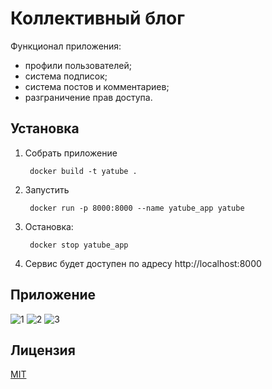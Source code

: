 # Коллективный блог

Функционал приложения:
- профили пользователей;
- система подписок;
- система постов и комментариев;
- разграничение прав доступа.

## Установка

1. Собрать приложение

        docker build -t yatube .

2. Запустить

        docker run -p 8000:8000 --name yatube_app yatube

3. Остановка:

        docker stop yatube_app

4. Сервис будет доступен по адресу http://localhost:8000

## Приложение

![1](https://github.com/DmitriiBogomolov/product_helper/blob/master/static/refs/1.png)
![2](https://github.com/DmitriiBogomolov/product_helper/blob/master/static/refs/2.png)
![3](https://github.com/DmitriiBogomolov/product_helper/blob/master/static/refs/3.png)

## Лицензия
[MIT](https://choosealicense.com/licenses/mit/)
